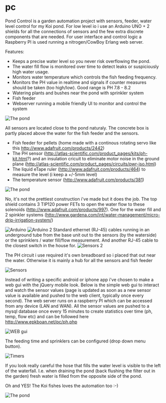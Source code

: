 pc
==

Pond Control is a garden automation project with sensors, feeder, water level control for my Koi pond. For low level io i use an Arduino UNO + 2 shields for all the connections of sensors and the few extra discrete components that are needed. For user interface and control logic a Raspberry PI is used running a nitrogen/CowBoy Erlang web server.

Features:
- Keeps a precise water level so you never risk overflowing the pond. 
- The water fill flow is monitored over time to detect leaks or suspiciously high water usage. 
- Monitors water temperature which controls the fish feeding frequency. 
- Monitors the PH value in realtime and signals if counter measures should be taken (too high/low). Good range is PH 7.8 - 8.2
- Watering plants and bushes near the pond with sprinkler system
- Fish feeder
- Webserver running a mobile friendly UI to monitor and control the system

![The pond](https://github.com/epkboan/epkboan.github.io/blob/master/pond_0.jpg?raw=true "The Pond under control")

All sensors are located close to the pond naturaly. The concrete box is partly placed above the water for the fish feeder and the sensors.
- Fish feeder for pellets (home made with a continous rotating servo like this http://www.adafruit.com/products/2442)
- The PH sensor (http://atlas-scientific.com/product_pages/kits/ph-kit.html?) and an insulation cricuit to eliminate motor noise in the ground plane (http://atlas-scientific.com/product_pages/circuits/pwr-iso.html)
- The liquid eTape ruler (http://www.adafruit.com/products/464) to measure the level (i keep a +/-5mm level) 
- The temperature sensor (http://www.adafruit.com/products/381)

![The pond](https://github.com/epkboan/epkboan.github.io/blob/master/pond_2.jpg?raw=true "Sensor location")

No, it's not the prettiest construction i've made but it does the job. The top shield contains 3 TIP120 power FETs to open the water flow to these solenoids (http://www.adafruit.com/products/997). One for the water fill and 2 spinkler systems (http://www.gardena.com/int/water-management/micro-drip-irrigation-system/)

![Arduino ](https://github.com/epkboan/epkboan.github.io/blob/master/pc_mess.jpg?raw=true "Arduino")
![Arduino 2 ](https://github.com/epkboan/epkboan.github.io/blob/master/pc_base_unit.jpg?raw=true "Base Unit")
Standard ethernet (RJ-45) cables running in an underground tube from the base unit out to the sensors (by the waterside) or the sprinklers / water fill/flow measurement. And another RJ-45 cable to the closest switch in the house for.
![Sensors 2](https://github.com/epkboan/epkboan.github.io/blob/master/pc_sensors.jpg?raw=true "Sensors 2")

The PH circuit i use required it's own breadboard so i placed that out near the water. Otherwise it is mainly a hub for all the sensors and fish feeder

![Sensors](https://github.com/epkboan/epkboan.github.io/blob/master/pc_2.jpg?raw=true "Sensors")

Instead of writing a specific android or iphone app i've chosen to make a web gui with the jQuery mobile look. Below is the simple web gui to interact and watch the sensor values (page is updated as soon as a new sensor value is available and pushed to the web client, typically once every second). The web server runs on a raspberry PI which can be accessed from any device (LAN and WAN). All the sensor values are pushed to a mysql database once every 15 minutes to create statistics over time (ph, temp, flow etc) and can be followed here http://www.epkboan.net/pc/ph.php

![WEB gui](https://github.com/epkboan/epkboan.github.io/blob/master/pc_main.png?raw=true "The web gui")

The feeding time and sprinklers can be configured (drop down menu button). 

![Timers](https://github.com/epkboan/epkboan.github.io/blob/master/pc_zoom.png?raw=true "Programmable timers for feeding and sprinklers")


If you look really careful the hose that fills the water level is visible to the left of the waterfall. I.e. when draining the pond (back flushing the filter out in the garden) fresh water is filled from the opposite side of the pond.

Oh and YES! The Koi fishes loves the automation too :-)

![The pond](https://github.com/epkboan/epkboan.github.io/blob/master/pond_1.jpg?raw=true "The Pond at control")
